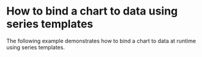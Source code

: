 # How to bind a chart to data using series templates


<p>The following example demonstrates how to bind a chart to data at runtime using series templates.</p>

<br/>



